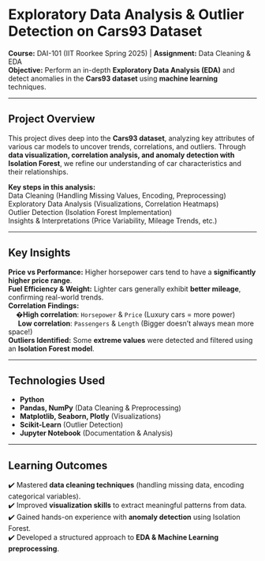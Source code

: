 # Exploratory Data Analysis & Outlier Detection on Cars93 Dataset  

**Course:** DAI-101 (IIT Roorkee Spring 2025) | **Assignment:** Data Cleaning & EDA  
**Objective:** Perform an in-depth **Exploratory Data Analysis (EDA)** and detect anomalies in the **Cars93 dataset** using **machine learning** techniques.  

---

## Project Overview  

This project dives deep into the **Cars93 dataset**, analyzing key attributes of various car models to uncover trends, correlations, and outliers. Through **data visualization, correlation analysis, and anomaly detection with Isolation Forest**, we refine our understanding of car characteristics and their relationships.  

**Key steps in this analysis:**  
Data Cleaning (Handling Missing Values, Encoding, Preprocessing)  
Exploratory Data Analysis (Visualizations, Correlation Heatmaps)  
Outlier Detection (Isolation Forest Implementation)  
Insights & Interpretations (Price Variability, Mileage Trends, etc.)  

---

## Key Insights  

**Price vs Performance:** Higher horsepower cars tend to have a **significantly higher price range**.  
**Fuel Efficiency & Weight:** Lighter cars generally exhibit **better mileage**, confirming real-world trends.  
**Correlation Findings:**  
&nbsp;&nbsp;&nbsp;&nbsp;�**High correlation**: `Horsepower` & `Price` (Luxury cars = more power)  
&nbsp;&nbsp;&nbsp;&nbsp; **Low correlation**: `Passengers` & `Length` (Bigger doesn’t always mean more space!)  
**Outliers Identified:** Some **extreme values** were detected and filtered using an **Isolation Forest model**.  

---

## Technologies Used  

- **Python**   
- **Pandas, NumPy** (Data Cleaning & Preprocessing)  
- **Matplotlib, Seaborn, Plotly** (Visualizations)  
- **Scikit-Learn** (Outlier Detection)  
- **Jupyter Notebook** (Documentation & Analysis)  

---

## Learning Outcomes  

✔️ Mastered **data cleaning techniques** (handling missing data, encoding categorical variables).  
✔️ Improved **visualization skills** to extract meaningful patterns from data.  
✔️ Gained hands-on experience with **anomaly detection** using Isolation Forest.  
✔️ Developed a structured approach to **EDA & Machine Learning preprocessing**.  


